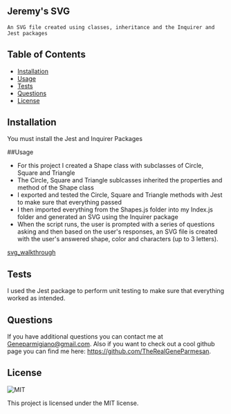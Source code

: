 ## Jeremy's SVG
    
    An SVG file created using classes, inheritance and the Inquirer and Jest packages

## Table of Contents

- [Installation](#installation)
- [Usage](#usage)
- [Tests](#tests)
- [Questions](#questions)
- [License](#license)

## Installation

You must install the Jest and Inquirer Packages

##Usage

- For this project I created a Shape class with subclasses of Circle, Square and Triangle
- The Circle, Square and Triangle sublcasses inherited the properties and method of the Shape class
- I exported and tested the Circle, Square and Triangle methods with Jest to make sure that everything passed
- I then imported everything from the Shapes.js folder into my Index.js folder and generated an SVG using the Inquirer package 
- When the script runs, the user is prompted with a series of questions asking and then based on the user's responses, an SVG file is created with the user's answered shape, color and characters (up to 3 letters).

[svg_walkthrough](https://drive.google.com/file/d/17WGbprNn-sOm8WUn-TWNhL-U5tWO-AZ6/view)

## Tests

I used the Jest package to perform unit testing to make sure that everything worked as intended.

## Questions

If you have additional questions you can contact me at Geneparmigiano@gmail.com. Also if you want to check out a cool github page you can find me here: https://github.com/TheRealGeneParmesan.

## License

![MIT](https://img.shields.io/badge/license-MIT-brightgreen)

This project is licensed under the MIT license.
